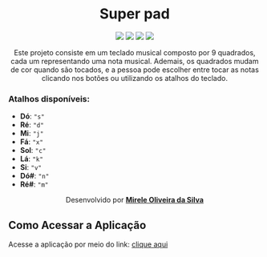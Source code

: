 <div align="center">
  <h1>Super pad</h1>
    <img src="http://img.shields.io/static/v1?label=JavaScript&message=ES6&color=yellow&style=for-the-badge&logo=javascript"/>
    <img src="http://img.shields.io/static/v1?label=CSS3&message=ES6&color=yellow&style=for-the-badge&logo=CSS3"/>
    <img src="http://img.shields.io/static/v1?label=HTML5&message=ES6&color=yellow&style=for-the-badge&logo=HTML5"/>
    <img src="http://img.shields.io/static/v1?label=LICENSE-MIT&message=ES6&color=yellow&style=for-the-badge&logo=LICENSE-MIT"/> 
    <br>
    <p>Este projeto consiste em um teclado musical composto por 9 quadrados, cada um representando uma nota musical. Ademais, os quadrados mudam de cor quando são tocados, e a pessoa pode escolher entre tocar as notas clicando nos botões ou utilizando os atalhos do teclado.</p>
</div>

  ### Atalhos disponíveis:
  
  - **Dó**: `"s"`
  - **Ré**: `"d"`
  - **Mi**: `"j"`
  - **Fá**: `"x"`
  - **Sol**: `"c"`
  - **Lá**: `"k"`
  - **Si**: `"v"`
  - **Dó#**: `"n"`
  - **Ré#**: `"m"`

<p align=center>Desenvolvido por <a target="_blank" rel="external" href="https://github.com/MegMinnie/"><strong>Mirele Oliveira da Silva</strong></a>

<div align="left">
  
  ## Como Acessar a Aplicação
<p>Acesse a aplicação por meio do link: <a href="
megminnie.github.io/Super-pad/
"_blank">clique aqui</a></p>
</div>
